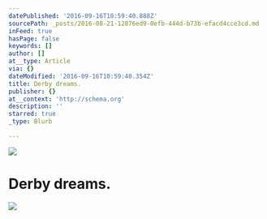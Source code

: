 ```yaml
---
datePublished: '2016-09-16T10:59:40.888Z'
sourcePath: _posts/2016-08-21-12876ed9-0efb-444d-b73b-efacd4cce3cd.md
inFeed: true
hasPage: false
keywords: []
author: []
at__type: Article
via: {}
dateModified: '2016-09-16T10:59:40.354Z'
title: Derby dreams.
publisher: {}
at__context: 'http://schema.org'
description: ''
starred: true
_type: Blurb

---
```

![](https://the-grid-user-content.s3-us-west-2.amazonaws.com/e94df90b-bbe3-497e-a2f8-39c612df4716.png)

# Derby dreams.
![](https://the-grid-user-content.s3-us-west-2.amazonaws.com/26b0647b-998e-46e6-80a2-d39f12d77ef7.png)